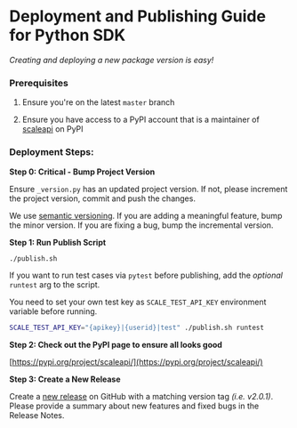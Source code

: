 # Deployment and Publishing Guide for Python SDK

_Creating and deploying a new package version is easy!_

### Prerequisites

1. Ensure you're on the latest `master` branch

2. Ensure you have access to a PyPI account that is a maintainer of [scaleapi](https://pypi.org/project/scaleapi/) on PyPI

### Deployment Steps:

**Step 0: Critical - Bump Project Version**

Ensure `_version.py` has an updated project version. If not, please increment the project version, commit and push the changes.

We use [semantic versioning](https://packaging.python.org/guides/distributing-packages-using-setuptools/#semantic-versioning-preferred). If you are adding a meaningful feature, bump the minor version. If you are fixing a bug, bump the incremental version.

**Step 1: Run Publish Script**

```bash
./publish.sh
```

If you want to run test cases via `pytest` before publishing, add the _optional_ `runtest` arg to the script.

You need to set your own test key as `SCALE_TEST_API_KEY` environment variable before running.

```bash
SCALE_TEST_API_KEY="{apikey}|{userid}|test" ./publish.sh runtest
```

**Step 2: Check out the PyPI page to ensure all looks good**

[https://pypi.org/project/scaleapi/](https://pypi.org/project/scaleapi/)

**Step 3: Create a New Release**

Create a [new release](https://github.com/scaleapi/scaleapi-python-client/releases/new) on GitHub with a matching version tag _(i.e. v2.0.1)_. Please provide a summary about new features and fixed bugs in the Release Notes.
